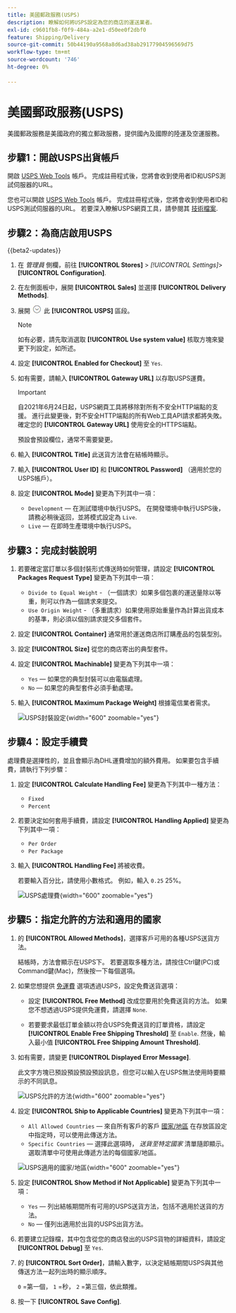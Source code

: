 ```yaml
---
title: 美國郵政服務(USPS)
description: 瞭解如何將USPS設定為您的商店的運送業者。
exl-id: c9601fb8-f0f9-484a-a2e1-d50ee0f2dbf0
feature: Shipping/Delivery
source-git-commit: 50b44190a9568a8d6ad38ab29177904596569d75
workflow-type: tm+mt
source-wordcount: '746'
ht-degree: 0%

---
```


# 美國郵政服務(USPS)

美國郵政服務是美國政府的獨立郵政服務，提供國內及國際的陸運及空運服務。

## 步驟1：開啟USPS出貨帳戶

開啟 [USPS Web Tools][1] 帳戶。 完成註冊程式後，您將會收到使用者ID和USPS測試伺服器的URL。

您也可以開啟 [USPS Web Tools][1] 帳戶。 完成註冊程式後，您將會收到使用者ID和USPS測試伺服器的URL。 若要深入瞭解USPS網頁工具，請參閱其 [技術檔案][2].

## 步驟2：為商店啟用USPS

{{beta2-updates}}

1. 在 _管理員_ 側欄，前往 **[!UICONTROL Stores]** > _[!UICONTROL Settings]_>**[!UICONTROL Configuration]**.

1. 在左側面板中，展開 **[!UICONTROL Sales]** 並選擇 **[!UICONTROL Delivery Methods]**.

1. 展開 ![展開選擇器](../assets/icon-display-expand.png) 此 **[!UICONTROL USPS]** 區段。

   >[!NOTE]
   >
   >如有必要，請先取消選取 **[!UICONTROL Use system value]** 核取方塊來變更下列設定，如所述。

1. 設定 **[!UICONTROL Enabled for Checkout]** 至 `Yes`.

1. 如有需要，請輸入 **[!UICONTROL Gateway URL]** 以存取USPS運費。

   >[!IMPORTANT]
   >
   >自2021年6月24日起，USPS網頁工具將移除對所有不安全HTTP端點的支援。 進行此變更後，對不安全HTTP端點的所有Web工具API請求都將失敗。 確定您的 **[!UICONTROL Gateway URL]** 使用安全的HTTPS端點。

   預設會預設欄位，通常不需要變更。

1. 輸入 **[!UICONTROL Title]** 此送貨方法會在結帳時顯示。

1. 輸入 **[!UICONTROL User ID]** 和 **[!UICONTROL Password]** （適用於您的USPS帳戶）。

1. 設定 **[!UICONTROL Mode]** 變更為下列其中一項：

   - `Development`  — 在測試環境中執行USPS。 在開發環境中執行USPS後，請務必稍後返回，並將模式設定為 `Live`.
   - `Live`  — 在即時生產環境中執行USPS。

## 步驟3：完成封裝說明

1. 若要確定當訂單以多個封裝形式傳送時如何管理，請設定 **[!UICONTROL Packages Request Type]** 變更為下列其中一項：

   - `Divide to Equal Weight` - （一個請求）如果多個包裹的運送量除以等重，則可以作為一個請求來提交。
   - `Use Origin Weight` - （多重請求）如果使用原始重量作為計算出貨成本的基準，則必須以個別請求提交多個套件。

1. 設定 **[!UICONTROL Container]** 通常用於運送商店所訂購產品的包裝型別。

1. 設定 **[!UICONTROL Size]** 從您的商店寄出的典型套件。

1. 設定 **[!UICONTROL Machinable]** 變更為下列其中一項：

   - `Yes`  — 如果您的典型封裝可以由電腦處理。
   - `No`  — 如果您的典型套件必須手動處理。

1. 輸入 **[!UICONTROL Maximum Package Weight]** 根據電信業者需求。

   ![USPS封裝設定](../configuration-reference/sales/assets/delivery-methods-usps-packaging.png){width="600" zoomable="yes"}

## 步驟4：設定手續費

處理費是選擇性的，並且會顯示為DHL運費增加的額外費用。 如果要包含手續費，請執行下列步驟：

1. 設定 **[!UICONTROL Calculate Handling Fee]** 變更為下列其中一種方法：

   - `Fixed`
   - `Percent`

1. 若要決定如何套用手續費，請設定 **[!UICONTROL Handling Applied]** 變更為下列其中一項：

   - `Per Order`
   - `Per Package`

1. 輸入 **[!UICONTROL Handling Fee]** 將被收費。

   若要輸入百分比，請使用小數格式。 例如，輸入 `0.25` 25%。

   ![USPS處理費](../configuration-reference/sales/assets/delivery-methods-usps-handling-fee.png){width="600" zoomable="yes"}

## 步驟5：指定允許的方法和適用的國家

1. 的 **[!UICONTROL Allowed Methods]**，選擇客戶可用的各種USPS送貨方法。

   結帳時，方法會顯示在USPS下。 若要選取多種方法，請按住Ctrl鍵(PC)或Command鍵(Mac)，然後按一下每個選項。

1. 如果您想提供 [免運費](shipping-free.md) 選項透過USPS，設定免費送貨選項：

   - 設定 **[!UICONTROL Free Method]** 改成您要用於免費送貨的方法。 如果您不想透過USPS提供免運費，請選擇 `None`.

   - 若要要求最低訂單金額以符合USPS免費送貨的訂單資格，請設定 **[!UICONTROL Enable Free Shipping Threshold]** 至 `Enable`. 然後，輸入最小值 **[!UICONTROL Free Shipping Amount Threshold]**.

1. 如有需要，請變更 **[!UICONTROL Displayed Error Message]**.

   此文字方塊已預設預設預設預設訊息，但您可以輸入在USPS無法使用時要顯示的不同訊息。

   ![USPS允許的方法](../configuration-reference/sales/assets/delivery-methods-usps-allowed-methods.png){width="600" zoomable="yes"}

1. 設定 **[!UICONTROL Ship to Applicable Countries]** 變更為下列其中一項：

   - `All Allowed Countries`  — 來自所有客戶的客戶 [國家/地區](../getting-started/store-details.md#country-options) 在存放區設定中指定時，可以使用此傳送方法。
   - `Specific Countries`  — 選擇此選項時， _送貨至特定國家_ 清單隨即顯示。 選取清單中可使用此傳遞方法的每個國家/地區。

   ![USPS適用的國家/地區](../configuration-reference/sales/assets/delivery-methods-usps-countries.png){width="600" zoomable="yes"}

1. 設定 **[!UICONTROL Show Method if Not Applicable]** 變更為下列其中一項：

   - `Yes`  — 列出結帳期間所有可用的USPS送貨方法，包括不適用於送貨的方法。
   - `No`  — 僅列出適用於出貨的USPS出貨方法。

1. 若要建立記錄檔，其中包含從您的商店發出的USPS貨物的詳細資料，請設定 **[!UICONTROL Debug]** 至 `Yes`.

1. 的 **[!UICONTROL Sort Order]**，請輸入數字，以決定結帳期間USPS與其他傳送方法一起列出時的顯示順序。

   `0` =第一個， `1` =秒， `2` =第三個，依此類推。

1. 按一下 **[!UICONTROL Save Config]**.


[1]: https://secure.shippingapis.com/registration/
[2]: https://www.usps.com/business/web-tools-apis/welcome.htm
